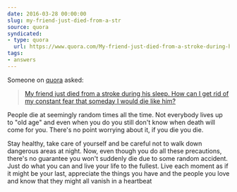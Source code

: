 ```yaml
---
date: 2016-03-28 00:00:00
slug: my-friend-just-died-from-a-str
source: quora
syndicated:
- type: quora
  url: https://www.quora.com/My-friend-just-died-from-a-stroke-during-his-sleep-How-can-I-get-rid-of-my-constant-fear-that-someday-I-would-die-like-him/answer/Roy-Tang
tags:
- answers
---
```


Someone on [quora](https://quora.com) asked:

> [My friend just died from a stroke during his sleep. How can I get rid of my constant fear that someday I would die like him?](https://www.quora.com/My-friend-just-died-from-a-stroke-during-his-sleep-How-can-I-get-rid-of-my-constant-fear-that-someday-I-would-die-like-him/answer/Roy-Tang)


People die at seemingly random times all the time. Not everybody lives up to "old age" and even when you do you still don't know when death will come for you. There's no point worrying about it, if you die you die. 

Stay healthy, take care of yourself and be careful not to walk down dangerous areas at night. Now, even though you do all these precautions, there's no guarantee you won't suddenly die due to some random accident. Just do what you can and live your life to the fullest. Live each moment as if it might be your last, appreciate the things you have and the people you love and know that they might all vanish in a heartbeat